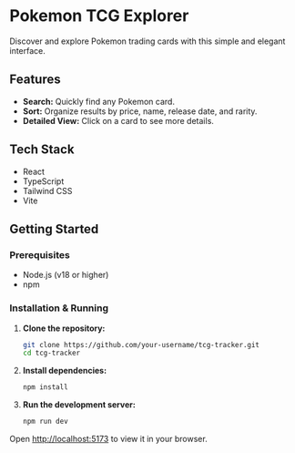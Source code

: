 # Pokemon TCG Explorer

Discover and explore Pokemon trading cards with this simple and elegant interface.

## Features

- **Search:** Quickly find any Pokemon card.
- **Sort:** Organize results by price, name, release date, and rarity.
- **Detailed View:** Click on a card to see more details.

## Tech Stack

- React
- TypeScript
- Tailwind CSS
- Vite

## Getting Started

### Prerequisites

- Node.js (v18 or higher)
- npm

### Installation & Running

1.  **Clone the repository:**
    ```bash
    git clone https://github.com/your-username/tcg-tracker.git
    cd tcg-tracker
    ```

2.  **Install dependencies:**
    ```bash
    npm install
    ```

3.  **Run the development server:**
    ```bash
    npm run dev
    ```

Open [http://localhost:5173](http://localhost:5173) to view it in your browser. 